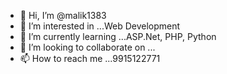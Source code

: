- 👋 Hi, I’m @malik1383
- 👀 I’m interested in ...Web Development
- 🌱 I’m currently learning ...ASP.Net, PHP, Python
- 💞️ I’m looking to collaborate on ...
- 📫 How to reach me ...9915122771

<!---
malik1383/malik1383 is a ✨ special ✨ repository because its `README.md` (this file) appears on your GitHub profile.
You can click the Preview link to take a look at your changes.
--->
